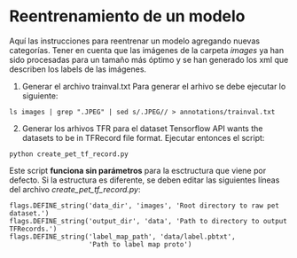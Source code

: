 

# Reentrenamiento de un modelo
Aquí las instrucciones para reentrenar un modelo agregando nuevas categorías.
Tener en cuenta que las imágenes de la carpeta *images* ya han sido procesadas para un tamaño más óptimo y se han generado los xml que describen los labels de las imágenes.

1. Generar el archivo trainval.txt
Para generar el arhivo se debe ejecutar lo siguiente:

```
ls images | grep ".JPEG" | sed s/.JPEG// > annotations/trainval.txt
```

2. Generar los arhivos TFR para el dataset
Tensorflow API wants the datasets to be in TFRecord file format.
Ejecutar entonces el script:

```
python create_pet_tf_record.py
```

Este script **funciona sin parámetros** para la esctructura que viene por defecto. Si la estructura es diferente, se deben editar las siguientes líneas del archivo *create_pet_tf_record.py*:

```
flags.DEFINE_string('data_dir', 'images', 'Root directory to raw pet dataset.')
flags.DEFINE_string('output_dir', 'data', 'Path to directory to output TFRecords.')
flags.DEFINE_string('label_map_path', 'data/label.pbtxt',
                    'Path to label map proto')
```